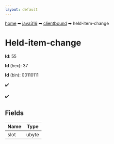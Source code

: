 ```yaml
---
layout: default
---
```


[home](/) ➡ [java316](/protocol/java316) ➡ [clientbound](/protocol/java316/clientbound) ➡ held-item-change

# Held-item-change

**Id**: 55

**Id** (hex): 37

**Id** (bin): 00110111

✔️

✔️

## Fields

Name | Type
---|---
slot | ubyte

